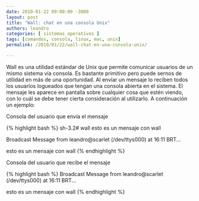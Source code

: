 ```yaml
---
date: 2010-01-22 09:00:00 -3000
layout: post
title: "Wall: chat en una consola Unix"
authors: leandro
categories: [ sistemas operativos ]
tags: [comandos, consola, linux, mac, unix]
permalink: /2010/01/22/wall-chat-en-una-consola-unix/

---
```


Wall es una utilidad estándar de Unix que permite comunicar usuarios de un mismo
sistema vía consola. Es bastante primitivo pero puede sernos de utilidad en más
de una oportunidad. Al enviar un mensaje lo reciben todos los usuarios logueados
que tengan una consola abierta en el sistema. <!-- more -->El mensaje les
aparece en pantalla sobre cualquier cosa que estén viendo, con lo cuál se debe
tener cierta consideración al utilizarlo. A continuación un ejemplo:

Consola del usuario que envía el mensaje

{% highlight bash %}
sh-3.2# wall
esto es un mensaje con wall

Broadcast Message from leandro@scarlet
(/dev/ttys000) at 16:11 BRT...

esto es un mensaje con wall
{% endhighlight %}

Consola del usuario que recibe el mensaje

{% highlight bash %}
Broadcast Message from leandro@scarlet
(/dev/ttys000) at 16:11 BRT... 

esto es un mensaje con wall
{% endhighlight %}
